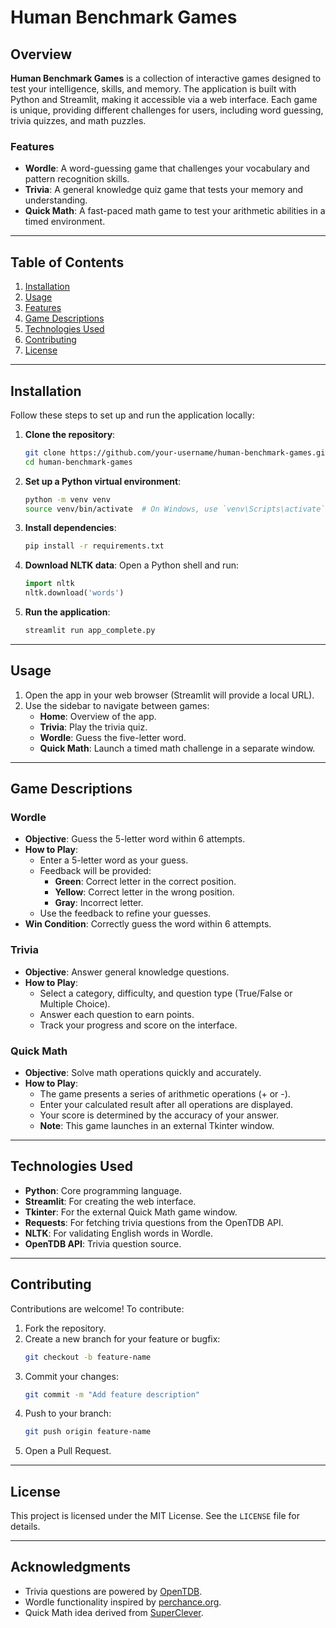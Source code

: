 # Human Benchmark Games

## Overview

**Human Benchmark Games** is a collection of interactive games designed to test your intelligence, skills, and memory. The application is built with Python and Streamlit, making it accessible via a web interface. Each game is unique, providing different challenges for users, including word guessing, trivia quizzes, and math puzzles.

### Features
- **Wordle**: A word-guessing game that challenges your vocabulary and pattern recognition skills.
- **Trivia**: A general knowledge quiz game that tests your memory and understanding.
- **Quick Math**: A fast-paced math game to test your arithmetic abilities in a timed environment.

---

## Table of Contents
1. [Installation](#installation)
2. [Usage](#usage)
3. [Features](#features)
4. [Game Descriptions](#game-descriptions)
5. [Technologies Used](#technologies-used)
6. [Contributing](#contributing)
7. [License](#license)

---

## Installation

Follow these steps to set up and run the application locally:

1. **Clone the repository**:
   ```bash
   git clone https://github.com/your-username/human-benchmark-games.git
   cd human-benchmark-games
   ```

2. **Set up a Python virtual environment**:
   ```bash
   python -m venv venv
   source venv/bin/activate  # On Windows, use `venv\Scripts\activate`
   ```

3. **Install dependencies**:
   ```bash
   pip install -r requirements.txt
   ```

4. **Download NLTK data**:
   Open a Python shell and run:
   ```python
   import nltk
   nltk.download('words')
   ```

5. **Run the application**:
   ```bash
   streamlit run app_complete.py
   ```

---

## Usage

1. Open the app in your web browser (Streamlit will provide a local URL).
2. Use the sidebar to navigate between games:
   - **Home**: Overview of the app.
   - **Trivia**: Play the trivia quiz.
   - **Wordle**: Guess the five-letter word.
   - **Quick Math**: Launch a timed math challenge in a separate window.

---

## Game Descriptions

### Wordle
- **Objective**: Guess the 5-letter word within 6 attempts.
- **How to Play**:
  - Enter a 5-letter word as your guess.
  - Feedback will be provided:
    - **Green**: Correct letter in the correct position.
    - **Yellow**: Correct letter in the wrong position.
    - **Gray**: Incorrect letter.
  - Use the feedback to refine your guesses.
- **Win Condition**: Correctly guess the word within 6 attempts.

### Trivia
- **Objective**: Answer general knowledge questions.
- **How to Play**:
  - Select a category, difficulty, and question type (True/False or Multiple Choice).
  - Answer each question to earn points.
  - Track your progress and score on the interface.

### Quick Math
- **Objective**: Solve math operations quickly and accurately.
- **How to Play**:
  - The game presents a series of arithmetic operations (+ or -).
  - Enter your calculated result after all operations are displayed.
  - Your score is determined by the accuracy of your answer.
  - **Note**: This game launches in an external Tkinter window.

---

## Technologies Used
- **Python**: Core programming language.
- **Streamlit**: For creating the web interface.
- **Tkinter**: For the external Quick Math game window.
- **Requests**: For fetching trivia questions from the OpenTDB API.
- **NLTK**: For validating English words in Wordle.
- **OpenTDB API**: Trivia question source.

---

## Contributing

Contributions are welcome! To contribute:

1. Fork the repository.
2. Create a new branch for your feature or bugfix:
   ```bash
   git checkout -b feature-name
   ```
3. Commit your changes:
   ```bash
   git commit -m "Add feature description"
   ```
4. Push to your branch:
   ```bash
   git push origin feature-name
   ```
5. Open a Pull Request.

---

## License

This project is licensed under the MIT License. See the `LICENSE` file for details.

---

## Acknowledgments
- Trivia questions are powered by [OpenTDB](https://opentdb.com).
- Wordle functionality inspired by [perchance.org](https://perchance.org/fiveletter).
- Quick Math idea derived from [SuperClever](https://superclever.world/login).

